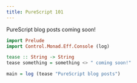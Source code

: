 ```yaml
---
title: PureScript 101
---
```


PureScript blog posts coming soon!

```haskell
import Prelude
import Control.Monad.Eff.Console (log)

tease :: String -> String
tease something = something <> " coming soon!"

main = log (tease "PureScript blog posts")
```
